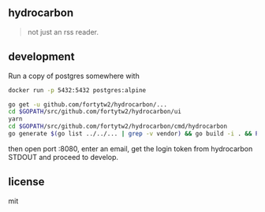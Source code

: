 ## hydrocarbon

> not just an rss reader.

## development

Run a copy of postgres somewhere with

```sh
docker run -p 5432:5432 postgres:alpine
```

```sh
go get -u github.com/fortytw2/hydrocarbon/...
cd $GOPATH/src/github.com/fortytw2/hydrocarbon/ui
yarn
cd $GOPATH/src/github.com/fortytw2/hydrocarbon/cmd/hydrocarbon
go generate $(go list ../../... | grep -v vendor) && go build -i . && POSTGRES_DSN=postgres://postgres:postgres@localhost:5432/postgres?sslmode=disable ./hydrocarbon -autoexplain
```

then open port :8080, enter an email, get the login token from hydrocarbon STDOUT
and proceed to develop.

## license

mit

